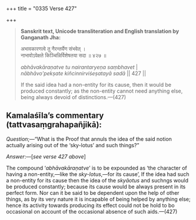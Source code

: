 +++
title = "0335 Verse 427"

+++
> **Sanskrit text, Unicode transliteration and English translation by Ganganath Jha:** 
>
> अभावकारणत्वे तु नैरन्तर्येण संभवेत् ।  
> नाभावोऽपेक्षते किञ्चिन्निर्विशेषतया सदा ॥ ४२७ ॥ 
>
> *abhāvakāraṇatve tu nairantaryeṇa saṃbhavet* \|  
> *nābhāvo'pekṣate kiñcinnirviśeṣatayā sadā* \|\| 427 \|\| 
>
> If the said idea had a non-entity for its cause, then it would be produced constantly; as the non-entity cannot need anything else, being always devoid of distinctions.—(427)



## Kamalaśīla’s commentary (tattvasaṃgrahapañjikā):

*Question*;—“What is the Proof that annuls the idea of the said notion actually arising out of the ‘sky-lotus’ and such things?”

*Answer*:—[*see verse 427 above*]

The compound ‘*abhāvakāraṇatve*’ is to be expounded as ‘the character of having a non-entity,—like the *sky-lotus*,—for its cause’, If the idea had such a non-entity for its cause then the idea of the *skyāotus* and suchngs would be produced constantly; because its cause would be always present in its perfect form. Nor can it be said to be dependent upon the help of other things, as by its very nature it is incapable of being helped by anything else; hence its activity towards producing its effect could not be hold to bo occasional on account of the occasional absence of such aids.—(427)


